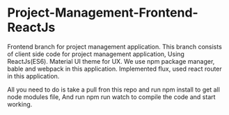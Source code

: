 # Project-Management-Frontend-ReactJs

Frontend branch for project management application.
This branch consists of client side code for project management application, Using ReactJs(ES6). Material UI theme for UX.
We use npm package manager, bable and webpack in this application.
Implemented flux, used react router in this application.


All you need to do is take a pull fron this repo and run npm install to get all node modules file, And run npm run watch to compile the code and start working.
